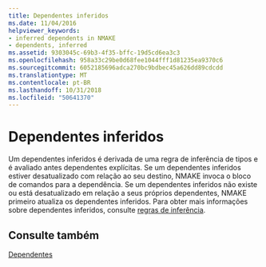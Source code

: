 ```yaml
---
title: Dependentes inferidos
ms.date: 11/04/2016
helpviewer_keywords:
- inferred dependents in NMAKE
- dependents, inferred
ms.assetid: 9303045c-69b3-4f35-bffc-19d5cd6ea3c3
ms.openlocfilehash: 958a33c29be0d68fee1044fff1d81235ea9370c6
ms.sourcegitcommit: 6052185696adca270bc9bdbec45a626dd89cdcdd
ms.translationtype: MT
ms.contentlocale: pt-BR
ms.lasthandoff: 10/31/2018
ms.locfileid: "50641370"
---
```

# <a name="inferred-dependents"></a>Dependentes inferidos

Um dependentes inferidos é derivada de uma regra de inferência de tipos e é avaliado antes dependentes explícitas. Se um dependentes inferidos estiver desatualizado com relação ao seu destino, NMAKE invoca o bloco de comandos para a dependência. Se um dependentes inferidos não existe ou está desatualizado em relação a seus próprios dependentes, NMAKE primeiro atualiza os dependentes inferidos. Para obter mais informações sobre dependentes inferidos, consulte [regras de inferência](../build/inference-rules.md).

## <a name="see-also"></a>Consulte também

[Dependentes](../build/dependents.md)
